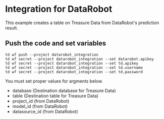 # Integration for DataRobot
This example creates a table on Treasure Data from DataRobot's prediction result.

## Push the code and set variables
```
td wf push --project datarobot_integration
td wf secret --project datarobot_integration --set datarobot.apikey
td wf secret --project datarobot_integration --set td.apikey
td wf secret --project datarobot_integration --set td.username
td wf secret --project datarobot_integration --set td.password
```

You must set proper values for argments below.
- database (Destination database for Treasure Data)
- table (Destination table for Treasure Data)
- project_id (from DataRobot)
- model_id (from DataRobot)
- datasource_id (from DataRobot)
